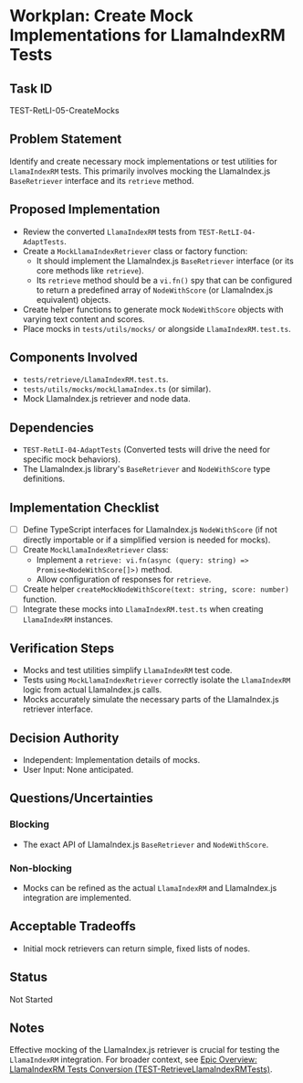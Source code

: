 # Workplan: Create Mock Implementations for LlamaIndexRM Tests

## Task ID
TEST-RetLI-05-CreateMocks

## Problem Statement
Identify and create necessary mock implementations or test utilities for `LlamaIndexRM` tests. This primarily involves mocking the LlamaIndex.js `BaseRetriever` interface and its `retrieve` method.

## Proposed Implementation
- Review the converted `LlamaIndexRM` tests from `TEST-RetLI-04-AdaptTests`.
- Create a `MockLlamaIndexRetriever` class or factory function:
    - It should implement the LlamaIndex.js `BaseRetriever` interface (or its core methods like `retrieve`).
    - Its `retrieve` method should be a `vi.fn()` spy that can be configured to return a predefined array of `NodeWithScore` (or LlamaIndex.js equivalent) objects.
- Create helper functions to generate mock `NodeWithScore` objects with varying text content and scores.
- Place mocks in `tests/utils/mocks/` or alongside `LlamaIndexRM.test.ts`.

## Components Involved
- `tests/retrieve/LlamaIndexRM.test.ts`.
- `tests/utils/mocks/mockLlamaIndex.ts` (or similar).
- Mock LlamaIndex.js retriever and node data.

## Dependencies
- `TEST-RetLI-04-AdaptTests` (Converted tests will drive the need for specific mock behaviors).
- The LlamaIndex.js library's `BaseRetriever` and `NodeWithScore` type definitions.

## Implementation Checklist
- [ ] Define TypeScript interfaces for LlamaIndex.js `NodeWithScore` (if not directly importable or if a simplified version is needed for mocks).
- [ ] Create `MockLlamaIndexRetriever` class:
    - Implement a `retrieve: vi.fn(async (query: string) => Promise<NodeWithScore[]>)` method.
    - Allow configuration of responses for `retrieve`.
- [ ] Create helper `createMockNodeWithScore(text: string, score: number)` function.
- [ ] Integrate these mocks into `LlamaIndexRM.test.ts` when creating `LlamaIndexRM` instances.

## Verification Steps
- Mocks and test utilities simplify `LlamaIndexRM` test code.
- Tests using `MockLlamaIndexRetriever` correctly isolate the `LlamaIndexRM` logic from actual LlamaIndex.js calls.
- Mocks accurately simulate the necessary parts of the LlamaIndex.js retriever interface.

## Decision Authority
- Independent: Implementation details of mocks.
- User Input: None anticipated.

## Questions/Uncertainties
### Blocking
- The exact API of LlamaIndex.js `BaseRetriever` and `NodeWithScore`.

### Non-blocking
- Mocks can be refined as the actual `LlamaIndexRM` and LlamaIndex.js integration are implemented.

## Acceptable Tradeoffs
- Initial mock retrievers can return simple, fixed lists of nodes.

## Status
Not Started

## Notes
Effective mocking of the LlamaIndex.js retriever is crucial for testing the `LlamaIndexRM` integration.
For broader context, see [Epic Overview: LlamaIndexRM Tests Conversion (TEST-RetrieveLlamaIndexRMTests)](../../docs/planning/workplans/TEST-RetrieveLlamaIndexRMTests.md).